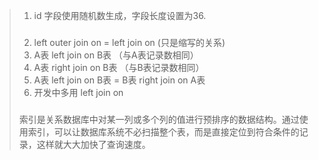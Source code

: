 > 1. id 字段使用随机数生成，字段长度设置为36.
> ###
> 2. left outer join on = left join on (只是缩写的关系)
> 3. A表 left join on B表 （与A表记录数相同）
> 4. A表 right join on B表 （与B表记录数相同）
> 5. A表 left join on B表 = B表 right join on A表
> 6. 开发中多用 left join on
>  ###
> 索引是关系数据库中对某一列或多个列的值进行预排序的数据结构。通过使用索引，可以让数据库系统不必扫描整个表，而是直接定位到符合条件的记录，这样就大大加快了查询速度。
> ###
>
